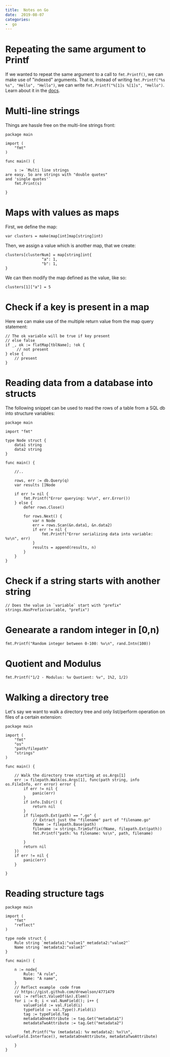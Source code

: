 ```yaml
---
title:  Notes on Go
date:  2019-08-07
categories:
-  go
---
```



# Repeating the same argument to Printf

If we wanted to repeat the same argument to a call to `fmt.Printf()`, we can make use of "indexed" arguments.
That is, instead of writing `fmt.Printf("%s %s", "Hello", "Hello")`, we can write `fmt.Printf("%[1]s %[1]s", "Hello")`.
Learn about it in the [docs](https://golang.org/pkg/fmt/).

# Multi-line strings

Things are hassle free on the multi-line strings front:

```
package main

import (
	"fmt"
)

func main() {

	s := `Multi line strings
are easy. So are strings with "double quotes"
and 'single quotes'`
	fmt.Print(s)

}

```


# Maps with values as maps

First, we define the map:

```
var clusters = make(map[int]map[string]int)
```


Then, we assign a value which is another map, that we create:

```
clusters[clusterNum] = map[string]int{
				"a": 1,
				"b": 1,
}

```

We can then modify the map defined as the value, like so:

```
clusters[1]["a"] = 5
```

# Check if a key is present in a map

Here we can make use of the multiple return value from the map query statement:

```
// The ok variable will be true if key present
// else false
if _, ok := flatMap[tblName]; !ok {
     // not present
} else {
    // present
}
```


# Reading data from a database into structs

The following snippet can be used to read the rows of a table from a SQL db into structure variables:

```
package main

import "fmt"

type Node struct {
	data1 string
	data2 string
}

func main() {

	//..

	rows, err := db.Query(q)
	var results []Node

	if err != nil {
		fmt.Printf("Error querying: %v\n", err.Error())
	} else {
		defer rows.Close()

		for rows.Next() {
			var n Node
			err = rows.Scan(&n.data1, &n.data2)
			if err != nil {
				fmt.Printf("Error serializing data into variable: %v\n", err)
			}
			results = append(results, n)
		}
	}
}

```

# Check if a string starts with another string

```
// Does the value in `variable` start with "prefix"
strings.HasPrefix(variable, "prefix")
```


# Genearate a random integer in [0,n)

```
fmt.Printf("Random integer between 0-100: %v\n", rand.Intn(100))
```

# Quotient and Modulus

```
fmt.Printf("1/2 - Modulus: %v Quotient: %v", 1%2, 1/2)
```


# Walking a directory tree

Let's say we want to walk a directory tree and only list/perform operation on files of a certain extension:

```
package main

import (
	"fmt"
	"os"
	"path/filepath"
	"strings"
)

func main() {

	// Walk the directory tree starting at os.Args[1]
	err := filepath.Walk(os.Args[1], func(path string, info os.FileInfo, err error) error {
		if err != nil {
			panic(err)
		}
		if info.IsDir() {
			return nil
		}
		if filepath.Ext(path) == ".go" {
			// Extract just the "filename" part of "filename.go"
			fName := filepath.Base(path)
			filename := strings.TrimSuffix(fName, filepath.Ext(path))
			fmt.Printf("path: %s filename: %s\n", path, filename)

		}
		return nil
	})
	if err != nil {
		panic(err)
	}

}

```

# Reading structure tags

```
package main

import (
	"fmt"
	"reflect"
)

type node struct {
	Rule string `metadata1:"value1" metadata2:"value2"`
	Name string `metadata2:"value3"`
}

func main() {

	n := node{
		Rule: "A rule",
		Name: "A name",
	}
	// Reflect example  code from
	// https://gist.github.com/drewolson/4771479
	val := reflect.ValueOf(&n).Elem()
	for i := 0; i < val.NumField(); i++ {
		valueField := val.Field(i)
		typeField := val.Type().Field(i)
		tag := typeField.Tag
		metadataOneAttribute := tag.Get("metadata1")
		metadataTwoAttribute := tag.Get("metadata2")

		fmt.Printf("%v (metadata1: %v metadata2: %v)\n", valueField.Interface(), metadataOneAttribute, metadataTwoAttribute)

	}
}

```
